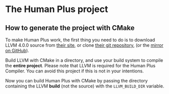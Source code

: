 # The Human Plus project

## How to generate the project with CMake

To make Human Plus work, the first thing you need to do is to download LLVM 4.0.0 source from [their site](http://llvm.org/), or clone [their git repository](https://git.llvm.org/git/llvm), (or the [mirror on GitHub](https://github.com/llvm-mirror/llvm)).

Build LLVM with CMake in a directory, and use your build system to compile the **entire project**.
Please note that LLVM is required for the Human Plus Compiler. You can avoid this project if this is not in your intentions.

Now you can build Human Plus with CMake by passing the directory containing the LLVM **build** (not the source) with the ``LLVM_BUILD_DIR`` variable.
